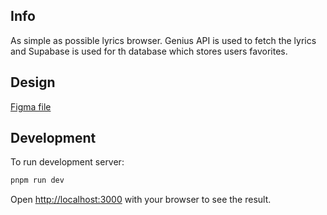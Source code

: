 ## Info

As simple as possible lyrics browser. Genius API is used to fetch the lyrics and Supabase is used for th database which stores users favorites.

## Design

[Figma file](https://www.figma.com/file/qyFWZ6JfPETxSE2XV5U9Wf/Eazy-Lyrics?type=design&node-id=2%3A18&mode=design&t=90KIxaGfzlOdU8VC-1)

## Development

To run development server:

```bash
pnpm run dev
```

Open [http://localhost:3000](http://localhost:3000) with your browser to see the result.
